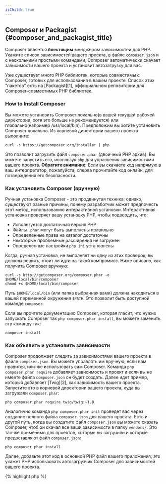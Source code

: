 ```yaml
---
isChild: true
---
```


## Composer и Packagist {#composer_and_packagist_title}

Composer является **блестящим** менджером зависимостей для PHP. Укажите список зависимостей вашего проекта, в файле `composer.json` и с несколькими простыми командами, Composer автоматически скачает зависимости вашего проекта и установит автозагрузку для вас. 

Уже существует много PHP библиотек, которые совместимы с Composer, готовых для использования в вашем проекте. Список этих "пакетов" есть на [Packagist][1], оффициальном репозитории для Composer-совместимых PHP библиотек. 

### How to Install Composer

Вы можете установить Composer локально(в вашей текущей рабочей директории; хотя это больше не рекомендуется) или глобально(например /usr/local/bin). Предположим вы хотите установить Composer локально. Из корневой директории вашего проекта выполните:

    curl -s https://getcomposer.org/installer | php

Это позволит загрузить файл `composer.phar` (двоичный PHP архив). Вы можете запустить его, исопльзуя `php` для управления зависимостями вашего проекта. <strong>Обратите внимание:</strong> Если вы скачаете код напрямую в ваш интерпретатор, пожалуйста, сперва прочитайте код онлайн, для потверждения его безопасности.

### Как установить Composer (вручную)

Ручная установка Composer - это продвинутая техника; однако, существуют разные причины, почему разработчик может предпочесть этот метод, использованию интерактивной установки. Интерактивная установка проверяет вашу установку PHP, чтобы подвердить, что:

- Используется достаточная версия PHP
- Файлы `.phar` могут быть выполнены правильно
- Определенные права на каталог достаточны
- Некоторые проблемные расширения не загружен
- Определенные настройки `php.ini` установлены

Когда, ручная установка, не выполняет ни одну из этих проверок, вы должны решить, стоит ли идти на такой компромисс. Ниже описано, как получить Composer вручную:

    curl -s http://getcomposer.org/composer.phar -o $HOME/local/bin/composer
    chmod +x $HOME/local/bin/composer

Путь `$HOME/local/bin` (или папка выбранная вами) должна находиться в вашей переменной окружения `$PATH`. Это позволит быть доступной команде `composer`.

Если вы прочтете документацию Composer, которая гласит, что нужно запускать Composer так `php composer.phar install`, вы можете заменить эту команду так:

    composer install

### Как объявить и установить зависимости

Composer продолжает следить за зависимостями вашего проекта в файле `composer.json`. Вы можете управлять им вручную, если вам нравится, или-же использовать сам Composer. Команда `php composer.phar require` добавляет зависимость и проект и если вы не имеете файла `composer.json` он будет создать. Далее идет пример, который добавляет [Twig][2], как зависимость вашего проекта. Запустите это в корневой директории вашего проекта, куда вы загружали `composer.phar`:

	php composer.phar require twig/twig:~1.8

Аналогично команда `php composer.phar init`	проведет вас через создание полного файла `composer.json` для вашего проекта. Есть и другой путь, когда вы создатите файл `composer.json` вы можете сказать Composer, чтоб он скачал все ваши зависимости в папку `vendors/`. Это так-же применимо для проектов, которые вы загрузили и которые предоставляют файл `composer.json`:

    php composer.phar install

Далее, добавьте этот код в основной PHP файл вашего приложения; это укажет PHP использовать автозагрузчик Composer для зависимостей вашего проекта.

{% highlight php %}
<?php
require 'vendor/autoload.php';
{% endhighlight %}

Теперь вы можете использовать зависимости вашего проекта и они будут автоматически загружаться(по требованию).

### Обновление зависимостей

Composer создает файл `composer.lock` который хранит точную версию каждого пакета, который он загрузил во время первого запуска `php composer.phar install`. Если вы поделились проектом с другими разработчиками и файл `composer.lock` является частью него, когда они запустят `php composer.phar install` они получат туже версию, что и вы. Чтобы обновить ваши зависимости запустите `php composer.phar update`.

Это очень полезно, когда вы гибко указываете требуемой версии. Если вы нуждаетесь в версии ~1.8, что значит "всё что новее 1.8.0, но меньше 2.0.x-dev". Вы так-же можете использовать шаблон `*`, как `1.8.*`. Теперь команда Composer `php composer.phar update` обновит все ваши зависимости до новейших версий, которые соответствуют указанным ограничениям.

### Проверка ваших зависимостей на безопасность

[Security Advisories Checker][3] является веб-сервисом и инструментом командной строки, оба из которых изучают ваш файл `composer.lock` и скажут вам если вам нужно обновить любое из ваших зависимостей.

* [Подробнее о Composer][4]

[1]: http://packagist.org/
[2]: http://twig.sensiolabs.org
[3]: https://security.sensiolabs.org/
[4]: http://getcomposer.org/doc/00-intro.md

